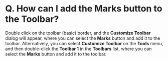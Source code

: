 # Q. How can I add the Marks button to the Toolbar?

Double click on the toolbar (basic) border, and the **Customize Toolbar** dialog will appear, where you can select the **Marks** button and add it to the toolbar. Alternatively, you can select **Customize Toolbar** on the **Tools**
menu, and then double-click the **Toolbar 1** in the **Toolbars** list, where you can select the **Marks** button and add it to the toolbar.